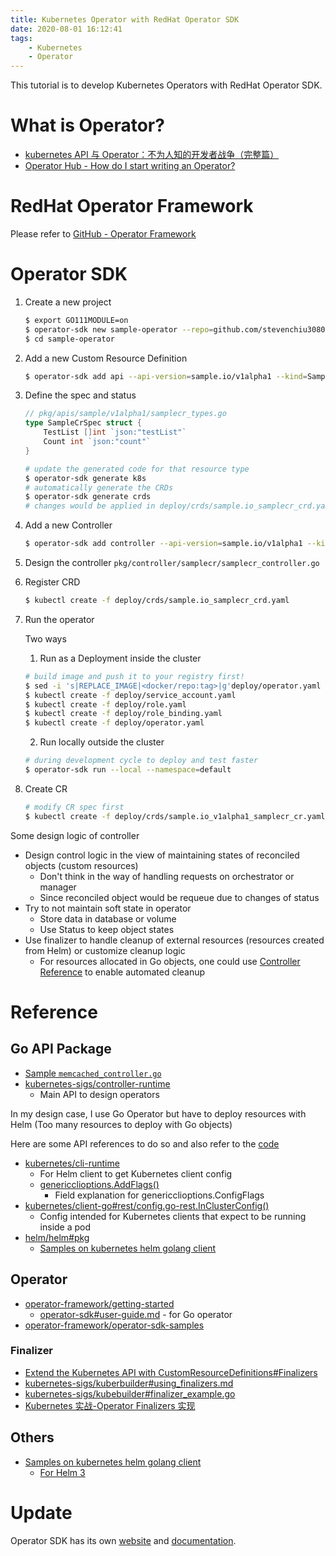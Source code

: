 ```yaml
---
title: Kubernetes Operator with RedHat Operator SDK
date: 2020-08-01 16:12:41
tags:
    - Kubernetes
    - Operator
---
```


This tutorial is to develop Kubernetes Operators with RedHat Operator SDK. <!-- more -->

# What is Operator?

- [kubernetes API 与 Operator：不为人知的开发者战争（完整篇）](https://www.lijiaocn.com/%E9%A1%B9%E7%9B%AE/2019/01/08/kubernetes-api-and-operator-history.html)
- [Operator Hub - How do I start writing an Operator?](https://operatorhub.io/getting-started#How-do-I-start-writing-an-Operator?)

# RedHat Operator Framework

Please refer to [GitHub - Operator Framework](https://github.com/operator-framework)

# Operator SDK

1. Create a new project

    ```bash
    $ export GO111MODULE=on
    $ operator-sdk new sample-operator --repo=github.com/stevenchiu30801/sample-operator
    $ cd sample-operator
    ```

2. Add a new Custom Resource Definition

    ```bash
    $ operator-sdk add api --api-version=sample.io/v1alpha1 --kind=SampleCr
    ```

3. Define the spec and status

    ```go
    // pkg/apis/sample/v1alpha1/samplecr_types.go
    type SampleCrSpec struct {
        TestList []int `json:"testList"`
        Count int `json:"count"`
    }
    ```

    ```bash
    # update the generated code for that resource type
    $ operator-sdk generate k8s
    # automatically generate the CRDs
    $ operator-sdk generate crds
    # changes would be applied in deploy/crds/sample.io_samplecr_crd.yaml
    ```

4. Add a new Controller

    ```bash
    $ operator-sdk add controller --api-version=sample.io/v1alpha1 --kind=SampleCr
    ```

5. Design the controller `pkg/controller/samplecr/samplecr_controller.go`

6. Register CRD

    ```bash
    $ kubectl create -f deploy/crds/sample.io_samplecr_crd.yaml
    ```

7. Run the operator

    Two ways

    1. Run as a Deployment inside the cluster

    ```bash
    # build image and push it to your registry first!
    $ sed -i 's|REPLACE_IMAGE|<docker/repo:tag>|g'deploy/operator.yaml
    $ kubectl create -f deploy/service_account.yaml
    $ kubectl create -f deploy/role.yaml
    $ kubectl create -f deploy/role_binding.yaml
    $ kubectl create -f deploy/operator.yaml
    ```

    2. Run locally outside the cluster

    ```bash
    # during development cycle to deploy and test faster
    $ operator-sdk run --local --namespace=default
    ```

8. Create CR

    ```bash
    # modify CR spec first
    $ kubectl create -f deploy/crds/sample.io_v1alpha1_samplecr_cr.yaml
    ```

Some design logic of controller

- Design control logic in the view of maintaining states of reconciled objects (custom resources)
    - Don't think in the way of handling requests on orchestrator or manager
    - Since reconciled object would be requeue due to changes of status
- Try to not maintain soft state in operator
    - Store data in database or volume
    - Use Status to keep object states
- Use finalizer to handle cleanup of external resources (resources created from Helm) or customize cleanup logic
    - For resources allocated in Go objects, one could use [Controller Reference](https://github.com/stevenchiu30801/bans5gc-operator/blob/master/pkg/controller/bansslice/bansslice_controller.go#L322) to enable automated cleanup

# Reference

## Go API Package

- [Sample `memcached_controller.go`](https://github.com/operator-framework/operator-sdk/blob/master/example/memcached-operator/memcached_controller.go.tmpl)
- [kubernetes-sigs/controller-runtime](https://github.com/kubernetes-sigs/controller-runtime)
    - Main API to design operators

In my design case, I use Go Operator but have to deploy resources with Helm (Too many resources to deploy with Go objects)

Here are some API references to do so and also refer to the [code](https://github.com/stevenchiu30801/free5gc-operator/blob/master/pkg/helm/helm.go)

- [kubernetes/cli-runtime](https://github.com/kubernetes/cli-runtime)
    - For Helm client to get Kubernetes client config
    - [genericclioptions.AddFlags()](https://github.com/kubernetes/cli-runtime/blob/master/pkg/genericclioptions/config_flags.go#L255)
        - Field explanation for genericclioptions.ConfigFlags
- [kubernetes/client-go#rest/config.go-rest.InClusterConfig()](https://github.com/kubernetes/client-go/blob/master/rest/config.go#L471)
    - Config intended for Kubernetes clients that expect to be running inside a pod
- [helm/helm#pkg](https://github.com/helm/helm/tree/master/pkg)
    - [Samples on kubernetes helm golang client](https://stackoverflow.com/questions/45692719/samples-on-kubernetes-helm-golang-client)

## Operator

- [operator-framework/getting-started](https://github.com/operator-framework/getting-started/blob/master/README.md)
    - [operator-sdk#user-guide.md](https://github.com/operator-framework/operator-sdk/blob/master/doc/user-guide.md) - for Go operator
- [operator-framework/operator-sdk-samples](https://github.com/operator-framework/operator-sdk-samples)

### Finalizer

- [Extend the Kubernetes API with CustomResourceDefinitions#Finalizers](https://kubernetes.io/docs/tasks/access-kubernetes-api/custom-resources/custom-resource-definitions/#finalizers)
- [kubernetes-sigs/kuberbuilder#using_finalizers.md](https://github.com/kubernetes-sigs/kubebuilder/blob/master/docs/book/src/reference/using-finalizers.md)
- [kubernetes-sigs/kubebuilder#finalizer_example.go](https://github.com/kubernetes-sigs/kubebuilder/blob/master/docs/book/src/cronjob-tutorial/testdata/finalizer_example.go)
- [Kubernetes 实战-Operator Finalizers 实现](https://zdyxry.github.io/2019/09/13/Kubernetes-%E5%AE%9E%E6%88%98-Operator-Finalizers/)

## Others

- [Samples on kubernetes helm golang client](https://stackoverflow.com/questions/45692719/samples-on-kubernetes-helm-golang-client)
    - [For Helm 3](https://stackoverflow.com/a/60077666)

# Update

Operator SDK has its own [website](https://sdk.operatorframework.io/) and [documentation](https://sdk.operatorframework.io/docs/).
